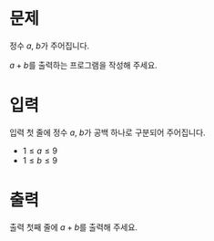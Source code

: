 # 문제

정수 $a$, $b$가 주어집니다.

$a + b$를 출력하는 프로그램을 작성해 주세요.

# 입력

입력 첫 줄에 정수 $a$, $b$가 공백 하나로 구분되어 주어집니다.

* $1 \le a \le 9$
* $1 \le b \le 9$

# 출력

출력 첫째 줄에 $a + b$를 출력해 주세요.
